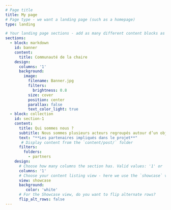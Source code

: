 ```yaml
---
# Page title
title: My page
# Page type - we want a landing page (such as a homepage)
type: landing

# Your landing page sections - add as many different content blocks as you like
sections:
  - block: markdown
    id: banner
    content:
      title: Communauté de la chaire      
    design:
      columns: '1'
      background: 
        image: 
          filename: Banner.jpg
          filters:
            brightness: 0.8
          size: cover
          position: center  
          parallax: false
          text_color_light: true
  - block: collection
    id: section-1
    content:
      title: Qui sommes nous ?
      subtitle: Nous sommes plusieurs acteurs regroupés autour d’un objectif commun; créer une dynamique collective conduisant à la mise en place de pratiques d’entretien des bords de route plus durables
      text: "**Les partenaires impliqués dans le projet**"
       # Display content from the `content/post/` folder
      filters:
        folders:
          - partners
    design:
      # Choose how many columns the section has. Valid values: '1' or '2'.
      columns: '1'
      # Choose your content listing view - here we use the `showcase` view
      view: showcase
      background:
         color: 'white'
      # For the Showcase view, do you want to flip alternate rows?
      flip_alt_rows: false
---
```





